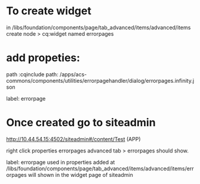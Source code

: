 
To create widget
=================


in /libs/foundation/components/page/tab_advanced/items/advanced/items create node > cq:widget named errorpages


add propeties:
===============

path :cqinclude
path: /apps/acs-commons/components/utilities/errorpagehandler/dialog/errorpages.infinity.json

label: errorpage 

<errorpages
    jcr:primaryType="cq:Widget"
    path="/apps/acs-commons/components/utilities/errorpagehandler/dialog/errorpages.infinity.json"
    xtype="cqinclude"/>
    
    
Once created go to siteadmin
============================
http://10.44.54.15:4502/siteadmin#/content/Test (APP)

right click properties errorpages  advanced tab > errorpages should show.

label: errorpage  used  in properties added at /libs/foundation/components/page/tab_advanced/items/advanced/items/errorpages will shown
in the widget page of siteadmin
